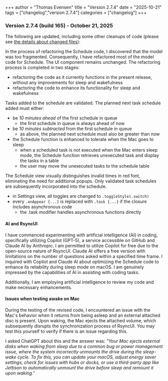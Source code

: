 +++
author = "Thomas Evensen"
title = "Version 2.7.4"
date = "2025-10-21"
tags = ["changelog","version 2.7.4"]
categories = ["changelog"]
+++

### Version 2.7.4 (build 165) - October 21, 2025

The following are updated, including some other cleanups of code (please see [the details about changed files](https://github.com/rsyncOSX/RsyncUI/compare/v2.7.3...v2.7.4)):

In the process of refactoring the Schedule code, I discovered that the model was too fragmented. Consequently, I have refactored most of the model code for Schedule. The UI component remains unchanged. The refactoring process is completed in two stages:

- refactoring the code as it currently functions in the present release, without any improvements for sleep and wakefulness
- refactoring the code to enhance its functionality for sleep and wakefulness

Tasks added to the schedule are validated. The planned next task schedule added must either:

- be *10 minutes ahead* of the first schedule in queue
	- the first schedule in queue is always ahead of now	
- be *10 minutes subtracted* from the first schedule in queue
	- as above, the planned next schedule must also be greater than now
- the Schedule function is enhanced to tolerate when the Mac goes to sleep
	- when a scheduled task is not executed when the Mac enters sleep mode, the Schedule function retrieves unexecuted task and display the tasks in a table
    - the user may move the unexecuted tasks to the schedule table

The Schedule view visually distinguishes invalid times in red font, eliminating the need for additional popups. Only validated task schedules are subsequently incorporated into the schedule.

- in Settings view, all toggles are changed to `.toggleStyle(.switch)`
- every `.onAppear {...}` is replaced with `.task {...}` if the closure includes asynchronous code
	- the .task modifier handles asynchronous functions directly

#### AI and RsyncUI

I have commenced experimenting with artificial intelligence (AI) in coding, specifically utilizing Copilot (GPT-5), a service accessible on GitHub and Claude AI by Anthropic. I am permitted to utilize Copilot for free due to the open-source nature of RsyncUI. Claude AI offers a free version with limitations on the number of questions asked within a specified time frame. I inquired with Copilot and Claude AI about optimizing the Schedule code to enhance its reliability during sleep mode on macOS. I am genuinely impressed by the capabilities of AI in assisting with coding tasks.

Additionally, I am employing artificial intelligence to review my code and make necessary enhancements.

#### Issues when testing awake on Mac

During the testing of the revised code, I encountered an issue with the Mac's behavior when it returns from being asleep and an external attached disc is present. Upon waking, the Mac ejects the attached volume, which subsequently disrupts the synchronization process of RsyncUI. You may test this yourself to verify if there is an issue regarding this.

I asked ChatGPT about this and the answer was: *"Your Mac ejects external disks when waking from sleep due to a common bug or power management issue, where the system incorrectly unmounts the drive during the sleep-wake cycle. To fix this, you can update your macOS, adjust energy saver settings, check for issues with hubs or docks, or use a third-party app like Jettison to automatically unmount the drive before sleep and remount it upon waking."*
